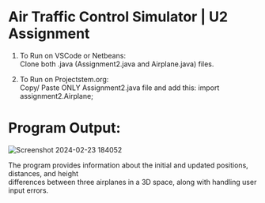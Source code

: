 # Air Traffic Control Simulator | U2 Assignment

1) To Run on VSCode or Netbeans: <br />
Clone both .java (Assignment2.java and Airplane.java) files. <br />

2) To Run on Projectstem.org: <br />
Copy/ Paste ONLY Assignment2.java file and add this: import assignment2.Airplane; <br />

# Program Output:
![Screenshot 2024-02-23 184052](https://github.com/techmengg/air-traffic-simulator/assets/125338813/4304bec9-c810-4462-ad82-3380e2acdc36)

The program provides information about the initial and updated positions, distances, and height <br />
differences between three airplanes in a 3D space, along with handling user input errors. <br />
